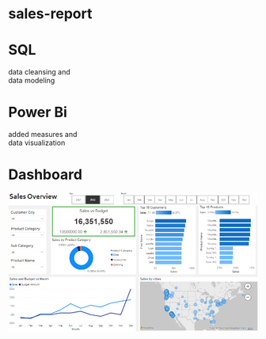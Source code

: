 ﻿# sales-report
 # SQL
   data cleansing and\
   data modeling
 # Power Bi
   added measures and\
   data visualization
# Dashboard
![Dashboard](https://github.com/kapillohanii/sales-report/blob/main/Dashboard.png)
